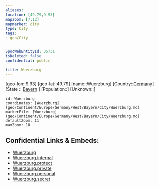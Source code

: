 ```yaml
---
aliases: 
location: [49.79,9.93]
mapzoom: [7,12] 
mapmarker: city 
type: City
tags:
- geo/City


SpocWebEntityId: 35731
isDeleted: false
confidential: public

title: Wuerzburg
---
```

[geo-lon::9.93]
[geo-lat::49.79]
[name::Wuerzburg]
[Country::[Germany](geo/Continent/Europe/Germany.md)]
[State :: [Bayern](geo/Continent/Europe/Germany/West/Bayern.md) ]
[Population::]
[Unknown::]


```leaflet
id: Wuerzburg
coordinates: [Wuerzburg](geo/Continent/Europe/Germany/West/Bayern/City/Wuerzburg.md)
markerFile: [Wuerzburg](geo/Continent/Europe/Germany/West/Bayern/City/Wuerzburg.md)
defaultZoom: 11 
maxZoom: 18
```


## Confidential Links & Embeds: 
- [Wuerzburg](../../../../../../../../_public/geo/Continent/Europe/Germany/West/Bayern/City/Wuerzburg.md) 
- [Wuerzburg.internal](../../../../../../../../_internal/geo/Continent/Europe/Germany/West/Bayern/City/Wuerzburg.internal.md) 
- [Wuerzburg.protect](../../../../../../../../_protect/geo/Continent/Europe/Germany/West/Bayern/City/Wuerzburg.protect.md) 
- [Wuerzburg.private](../../../../../../../../_private/geo/Continent/Europe/Germany/West/Bayern/City/Wuerzburg.private.md) 
- [Wuerzburg.personal](../../../../../../../../_personal/geo/Continent/Europe/Germany/West/Bayern/City/Wuerzburg.personal.md) 
- [Wuerzburg.secret](../../../../../../../../_secret/geo/Continent/Europe/Germany/West/Bayern/City/Wuerzburg.secret.md) 

